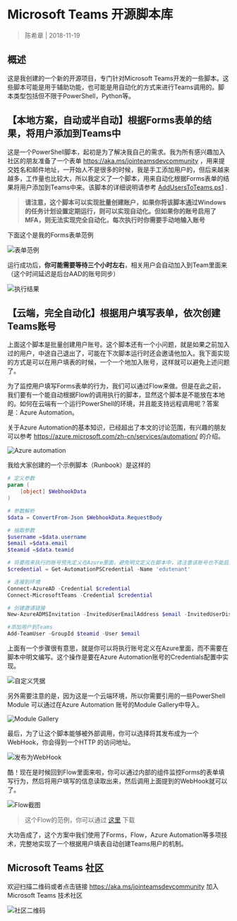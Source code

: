 # Microsoft Teams 开源脚本库

> 陈希章 | 2018-11-19  

## 概述

这是我创建的一个新的开源项目，专门针对Microsoft Teams开发的一些脚本。这些脚本可能是用于辅助功能，也可能是用自动化的方式来进行Teams调用的。脚本类型包括但不限于PowerShell，Python等。

## 【本地方案，自动或半自动】根据Forms表单的结果，将用户添加到Teams中

这是一个PowerShell脚本，起初是为了解决我自己的需求。我为所有感兴趣加入社区的朋友准备了一个表单 <https://aka.ms/jointeamsdevcommunity> ，用来提交姓名和邮件地址，一开始人不是很多的时候，我是手工添加用户的，但后来越来越多，工作量也比较大，所以我定义了一个脚本，用来自动化根据Forms表单的结果将用户添加到Teams中来。该脚本的详细说明请参考 [AddUsersToTeams.ps1](AddUsersToTeams.ps1) .

> **请注意，这个脚本可以实现批量创建账户，如果你将该脚本通过Windows的任务计划设置定期运行，则可以实现自动化。但如果你的账号启用了MFA，则无法实现完全自动化，每次执行时你需要手动地输入账号**

下面这个是我的Forms表单范例

![表单范例](images/2018-11-19-13-49-31.png)

运行成功后，**你可能需要等待三个小时左右**，相关用户会自动加入到Team里面来（这个时间延迟是后台AAD的账号同步）

![执行结果](images/2018-11-19-13-51-51.png)

## 【云端，完全自动化】根据用户填写表单，依次创建Teams账号

上面这个脚本是批量创建用户账号。这个脚本还有一个小问题，就是如果之前加入过的用户，中途自己退出了，可能在下次脚本运行时还会邀请他加入。我下面实现的方式是可以在用户填表的时候，一个一个地加入账号，这样就可以避免上述问题了。

为了监控用户填写Forms表单的行为，我们可以通过Flow来做。但是在此之前，我们要有一个能自动根据Flow的调用执行的脚本，显然这个脚本是不能放在本地的。如何在云端有一个运行PowerShell的环境，并且能支持远程调用呢？答案是：Azure Automation。

关于Azure Automation的基本知识，已经超出了本文的讨论范围，有兴趣的朋友可以参考 <https://azure.microsoft.com/zh-cn/services/automation/> 的介绍。

![Azure automation](images/2018-12-28-09-04-04.png)

我给大家创建的一个示例脚本（Runbook）是这样的

```powershell
# 定义参数
param (
    [object] $WebhookData
)

# 参数解析
$data = ConvertFrom-Json $WebhookData.RequestBody

# 抽取参数
$username =$data.username
$email =$data.email
$teamid =$data.teamid

# 将要用来执行的账号预先定义在Azure里面，避免明文定义在脚本中，请注意该账号也不能启用MFA
$credential = Get-AutomationPSCredential -Name 'edutenant'

# 连接到环境
Connect-AzureAD -Credential $credential
Connect-MicrosoftTeams -Credential $credential

# 创建邀请链接
New-AzureADMSInvitation -InvitedUserEmailAddress $email -InvitedUserDisplayName $username -InviteRedirectURL https://teams.microsoft.com/ -SendInvitationMessage $true -ErrorAction SilentlyContinue

#添加用户到Teams
Add-TeamUser -GroupId $teamid -User $email
```

上面有一个步骤很有意思，就是你可以将执行账号定义在Azure里面，而不需要在脚本中明文编写。这个操作是要在Azure Automation账号的Credentials配置中实现。

![自定义凭据](images/2018-12-28-09-11-22.png)

另外需要注意的是，因为这是一个云端环境，所以你需要引用的一些PowerShell Module 可以通过在Azure Automation 账号的Module Gallery中导入。

![Module Gallery](images/2018-12-28-09-13-41.png)

最后，为了让这个脚本能够被外部调用，你可以选择将其发布成为一个WebHook，你会得到一个HTTP 的访问地址。

![发布为WebHook](images/2018-12-28-09-14-52.png)

酷！现在是时候回到Flow里面来啦，你可以通过内部的组件监控Forms的表单填写行为，然后将用户填写的信息读取出来，然后调用上面提到的WebHook就可以了。

![Flow截图](images/2018-12-28-09-16-46.png)

> 这个Flow的范例，你可以通过 [这里](resources/flowsample.zip) 下载

大功告成了，这个方案中我们使用了Forms，Flow，Azure Automation等多项技术，完整地实现了一个根据用户填表自动创建Teams用户的机制。

## Microsoft Teams 社区

欢迎扫描二维码或者点击链接 <https://aka.ms/jointeamsdevcommunity> 加入Microsoft Teams 技术社区

![社区二维码](images/2018-11-19-13-24-16.png)